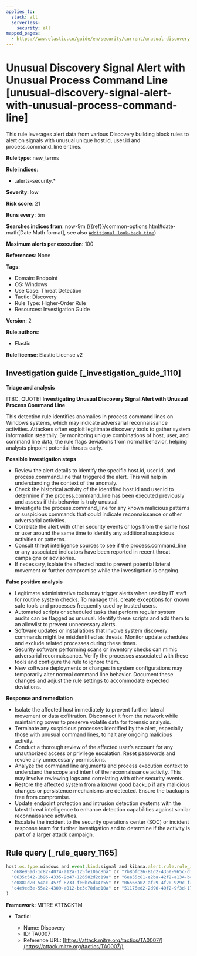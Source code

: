 ```yaml
---
applies_to:
  stack: all
  serverless:
    security: all
mapped_pages:
  - https://www.elastic.co/guide/en/security/current/unusual-discovery-signal-alert-with-unusual-process-command-line.html
---
```


# Unusual Discovery Signal Alert with Unusual Process Command Line [unusual-discovery-signal-alert-with-unusual-process-command-line]

This rule leverages alert data from various Discovery building block rules to alert on signals with unusual unique host.id, user.id and process.command_line entries.

**Rule type**: new_terms

**Rule indices**:

* .alerts-security.*

**Severity**: low

**Risk score**: 21

**Runs every**: 5m

**Searches indices from**: now-9m ({{ref}}/common-options.html#date-math[Date Math format], see also [`Additional look-back time`](docs-content://solutions/security/detect-and-alert/create-detection-rule.md#rule-schedule))

**Maximum alerts per execution**: 100

**References**: None

**Tags**:

* Domain: Endpoint
* OS: Windows
* Use Case: Threat Detection
* Tactic: Discovery
* Rule Type: Higher-Order Rule
* Resources: Investigation Guide

**Version**: 2

**Rule authors**:

* Elastic

**Rule license**: Elastic License v2

## Investigation guide [_investigation_guide_1110]

**Triage and analysis**

[TBC: QUOTE]
**Investigating Unusual Discovery Signal Alert with Unusual Process Command Line**

This detection rule identifies anomalies in process command lines on Windows systems, which may indicate adversarial reconnaissance activities. Attackers often exploit legitimate discovery tools to gather system information stealthily. By monitoring unique combinations of host, user, and command line data, the rule flags deviations from normal behavior, helping analysts pinpoint potential threats early.

**Possible investigation steps**

* Review the alert details to identify the specific host.id, user.id, and process.command_line that triggered the alert. This will help in understanding the context of the anomaly.
* Check the historical activity of the identified host.id and user.id to determine if the process.command_line has been executed previously and assess if this behavior is truly unusual.
* Investigate the process.command_line for any known malicious patterns or suspicious commands that could indicate reconnaissance or other adversarial activities.
* Correlate the alert with other security events or logs from the same host or user around the same time to identify any additional suspicious activities or patterns.
* Consult threat intelligence sources to see if the process.command_line or any associated indicators have been reported in recent threat campaigns or advisories.
* If necessary, isolate the affected host to prevent potential lateral movement or further compromise while the investigation is ongoing.

**False positive analysis**

* Legitimate administrative tools may trigger alerts when used by IT staff for routine system checks. To manage this, create exceptions for known safe tools and processes frequently used by trusted users.
* Automated scripts or scheduled tasks that perform regular system audits can be flagged as unusual. Identify these scripts and add them to an allowlist to prevent unnecessary alerts.
* Software updates or installations that involve system discovery commands might be misidentified as threats. Monitor update schedules and exclude related processes during these times.
* Security software performing scans or inventory checks can mimic adversarial reconnaissance. Verify the processes associated with these tools and configure the rule to ignore them.
* New software deployments or changes in system configurations may temporarily alter normal command line behavior. Document these changes and adjust the rule settings to accommodate expected deviations.

**Response and remediation**

* Isolate the affected host immediately to prevent further lateral movement or data exfiltration. Disconnect it from the network while maintaining power to preserve volatile data for forensic analysis.
* Terminate any suspicious processes identified by the alert, especially those with unusual command lines, to halt any ongoing malicious activity.
* Conduct a thorough review of the affected user’s account for any unauthorized access or privilege escalation. Reset passwords and revoke any unnecessary permissions.
* Analyze the command line arguments and process execution context to understand the scope and intent of the reconnaissance activity. This may involve reviewing logs and correlating with other security events.
* Restore the affected system from a known good backup if any malicious changes or persistence mechanisms are detected. Ensure the backup is free from compromise.
* Update endpoint protection and intrusion detection systems with the latest threat intelligence to enhance detection capabilities against similar reconnaissance activities.
* Escalate the incident to the security operations center (SOC) or incident response team for further investigation and to determine if the activity is part of a larger attack campaign.


## Rule query [_rule_query_1165]

```js
host.os.type:windows and event.kind:signal and kibana.alert.rule.rule_id:(
  "d68e95ad-1c82-4074-a12a-125fe10ac8ba" or "7b8bfc26-81d2-435e-965c-d722ee397ef1" or
  "0635c542-1b96-4335-9b47-126582d2c19a" or "6ea55c81-e2ba-42f2-a134-bccf857ba922" or
  "e0881d20-54ac-457f-8733-fe0bc5d44c55" or "06568a02-af29-4f20-929c-f3af281e41aa" or
  "c4e9ed3e-55a2-4309-a012-bc3c78dad10a" or "51176ed2-2d90-49f2-9f3d-17196428b169"
)
```

**Framework**: MITRE ATT&CKTM

* Tactic:

    * Name: Discovery
    * ID: TA0007
    * Reference URL: [https://attack.mitre.org/tactics/TA0007/](https://attack.mitre.org/tactics/TA0007/)



